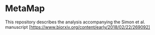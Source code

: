 # MetaMap

This repository describes the analysis accompanying the Simon et al. manuscript [https://www.biorxiv.org/content/early/2018/02/22/269092]
